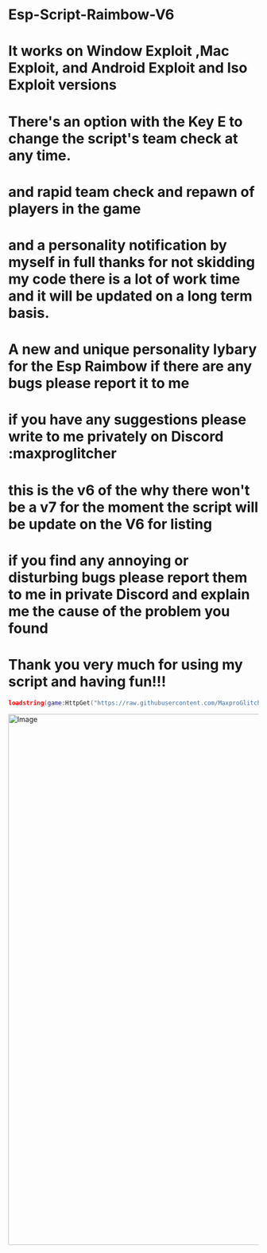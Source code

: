 # Esp-Script-Raimbow-V6
# It works on Window Exploit ,Mac Exploit, and Android Exploit and Iso Exploit versions
# There's an option with the Key E to change the script's team check at any time.
# and rapid team check and repawn of players in the game
# and a personality notification by myself in full thanks for not skidding my code there is a lot of work time and it will be updated on a long term basis. 
# A new and unique personality lybary for the Esp Raimbow if there are any bugs please report it to me
# if you have any suggestions please write to me privately on Discord :maxproglitcher
# this is the v6 of the why there won't be a v7 for the moment the script will be update on the V6 for listing 
# if you find any annoying or disturbing bugs please report them to me in private Discord and explain me the cause of the problem you found
# Thank you very much for using my script and having fun!!!

```lua
loadstring(game:HttpGet("https://raw.githubusercontent.com/MaxproGlitcher/Esp-Script-Raimbow-V6/refs/heads/main/All%20Code%20du%20ESP%20Raimbow"))()
```


<img width="1919" height="1066" alt="Image" src="https://github.com/user-attachments/assets/31551086-8b8a-480f-852f-e82b76106e1e" />

